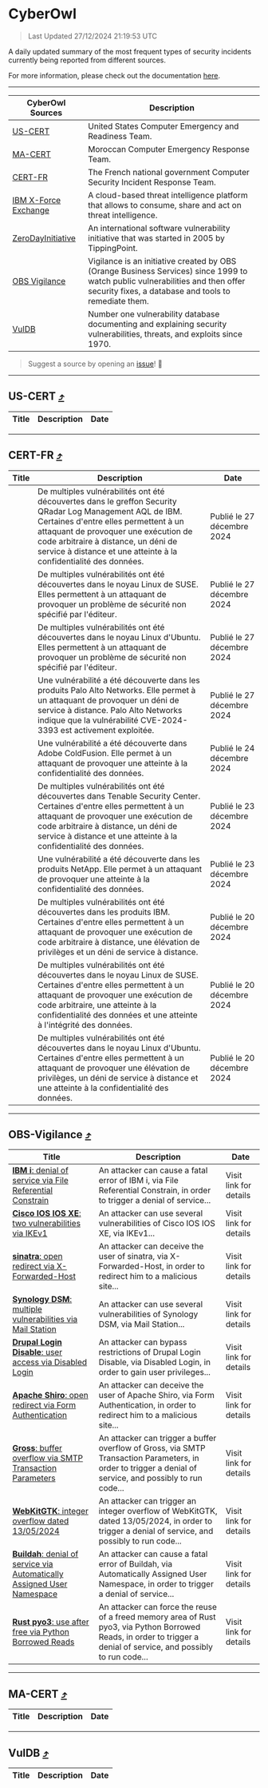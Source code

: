
 <div id='top'></div>

# CyberOwl

 > Last Updated 27/12/2024 21:19:53 UTC
 
 A daily updated summary of the most frequent types of security incidents currently being reported from different sources.
 
 For more information, please check out the documentation [here](./docs/README.md).
 
 ---
 |CyberOwl Sources|Description|
 |---|---|
 |[US-CERT](#us-cert-arrow_heading_up)|United States Computer Emergency and Readiness Team.|
 |[MA-CERT](#ma-cert-arrow_heading_up)|Moroccan Computer Emergency Response Team.|
 |[CERT-FR](#cert-fr-arrow_heading_up)|The French national government Computer Security Incident Response Team.|
 |[IBM X-Force Exchange](#ibmcloud-arrow_heading_up)|A cloud-based threat intelligence platform that allows to consume, share and act on threat intelligence.|
 |[ZeroDayInitiative](#zerodayinitiative-arrow_heading_up)|An international software vulnerability initiative that was started in 2005 by TippingPoint.|
 |[OBS Vigilance](#obs-vigilance-arrow_heading_up)|Vigilance is an initiative created by OBS (Orange Business Services) since 1999 to watch public vulnerabilities and then offer security fixes, a database and tools to remediate them.|
 |[VulDB](#vuldb-arrow_heading_up)|Number one vulnerability database documenting and explaining security vulnerabilities, threats, and exploits since 1970.|
 
 > Suggest a source by opening an [issue](https://github.com/karimhabush/cyberowl/issues)! :raised_hands:
 ---

## US-CERT [:arrow_heading_up:](#cyberowl)

 |Title|Description|Date|
 |---|---|---|
 
 ---

## CERT-FR [:arrow_heading_up:](#cyberowl)

 |Title|Description|Date|
 |---|---|---|
 |[](https://www.cert.ssi.gouv.fr/avis/CERTFR-2024-AVI-1110/)|De multiples vulnérabilités ont été découvertes dans le greffon Security QRadar Log Management AQL de IBM. Certaines d'entre elles permettent à un attaquant de provoquer une exécution de code arbitraire à distance, un déni de service à distance et une atteinte à la confidentialité des données.|Publié le 27 décembre 2024|
 |[](https://www.cert.ssi.gouv.fr/avis/CERTFR-2024-AVI-1109/)|De multiples vulnérabilités ont été découvertes dans le noyau Linux de SUSE. Elles permettent à un attaquant de provoquer un problème de sécurité non spécifié par l'éditeur.|Publié le 27 décembre 2024|
 |[](https://www.cert.ssi.gouv.fr/avis/CERTFR-2024-AVI-1108/)|De multiples vulnérabilités ont été découvertes dans le noyau Linux d'Ubuntu. Elles permettent à un attaquant de provoquer un problème de sécurité non spécifié par l'éditeur.|Publié le 27 décembre 2024|
 |[](https://www.cert.ssi.gouv.fr/avis/CERTFR-2024-AVI-1107/)|Une vulnérabilité a été découverte dans les produits Palo Alto Networks. Elle permet à un attaquant de provoquer un déni de service à distance. Palo Alto Networks indique que la vulnérabilité CVE-2024-3393 est activement exploitée.|Publié le 27 décembre 2024|
 |[](https://www.cert.ssi.gouv.fr/avis/CERTFR-2024-AVI-1106/)|Une vulnérabilité a été découverte dans Adobe ColdFusion. Elle permet à un attaquant de provoquer une atteinte à la confidentialité des données.|Publié le 24 décembre 2024|
 |[](https://www.cert.ssi.gouv.fr/avis/CERTFR-2024-AVI-1105/)|De multiples vulnérabilités ont été découvertes dans Tenable Security Center. Certaines d'entre elles permettent à un attaquant de provoquer une exécution de code arbitraire à distance, un déni de service à distance et une atteinte à la confidentialité des données.|Publié le 23 décembre 2024|
 |[](https://www.cert.ssi.gouv.fr/avis/CERTFR-2024-AVI-1104/)|Une vulnérabilité a été découverte dans les produits NetApp. Elle permet à un attaquant de provoquer une atteinte à la confidentialité des données.|Publié le 23 décembre 2024|
 |[](https://www.cert.ssi.gouv.fr/avis/CERTFR-2024-AVI-1103/)|De multiples vulnérabilités ont été découvertes dans les produits IBM. Certaines d'entre elles permettent à un attaquant de provoquer une exécution de code arbitraire à distance, une élévation de privilèges et un déni de service à distance.|Publié le 20 décembre 2024|
 |[](https://www.cert.ssi.gouv.fr/avis/CERTFR-2024-AVI-1102/)|De multiples vulnérabilités ont été découvertes dans le noyau Linux de SUSE. Certaines d'entre elles permettent à un attaquant de provoquer une exécution de code arbitraire, une atteinte à la confidentialité des données et une atteinte à l'intégrité des données.|Publié le 20 décembre 2024|
 |[](https://www.cert.ssi.gouv.fr/avis/CERTFR-2024-AVI-1101/)|De multiples vulnérabilités ont été découvertes dans le noyau Linux d'Ubuntu. Certaines d'entre elles permettent à un attaquant de provoquer une élévation de privilèges, un déni de service à distance et une atteinte à la confidentialité des données.|Publié le 20 décembre 2024|
 
 ---

## OBS-Vigilance [:arrow_heading_up:](#cyberowl)

 |Title|Description|Date|
 |---|---|---|
 |[<a href="https://vigilance.fr/vulnerability/IBM-i-denial-of-service-via-File-Referential-Constrain-45896" class="noirorange"><b>IBM i</b>: denial of service via File Referential Constrain</a>](https://vigilance.fr/vulnerability/IBM-i-denial-of-service-via-File-Referential-Constrain-45896)|An attacker can cause a fatal error of IBM i, via File Referential Constrain, in order to trigger a denial of service...|Visit link for details|
 |[<a href="https://vigilance.fr/vulnerability/Cisco-IOS-IOS-XE-two-vulnerabilities-via-IKEv1-43890" class="noirorange"><b>Cisco IOS  IOS XE</b>: two vulnerabilities via IKEv1</a>](https://vigilance.fr/vulnerability/Cisco-IOS-IOS-XE-two-vulnerabilities-via-IKEv1-43890)|An attacker can use several vulnerabilities of Cisco IOS  IOS XE, via IKEv1...|Visit link for details|
 |[<a href="https://vigilance.fr/vulnerability/sinatra-open-redirect-via-X-Forwarded-Host-45891" class="noirorange"><b>sinatra</b>: open redirect via X-Forwarded-Host</a>](https://vigilance.fr/vulnerability/sinatra-open-redirect-via-X-Forwarded-Host-45891)|An attacker can deceive the user of sinatra, via X-Forwarded-Host, in order to redirect him to a malicious site...|Visit link for details|
 |[<a href="https://vigilance.fr/vulnerability/Synology-DSM-multiple-vulnerabilities-via-Mail-Station-41589" class="noirorange"><b>Synology DSM</b>: multiple vulnerabilities via Mail Station</a>](https://vigilance.fr/vulnerability/Synology-DSM-multiple-vulnerabilities-via-Mail-Station-41589)|An attacker can use several vulnerabilities of Synology DSM, via Mail Station...|Visit link for details|
 |[<a href="https://vigilance.fr/vulnerability/Drupal-Login-Disable-user-access-via-Disabled-Login-45878" class="noirorange"><b>Drupal Login Disable</b>: user access via Disabled Login</a>](https://vigilance.fr/vulnerability/Drupal-Login-Disable-user-access-via-Disabled-Login-45878)|An attacker can bypass restrictions of Drupal Login Disable, via Disabled Login, in order to gain user privileges...|Visit link for details|
 |[<a href="https://vigilance.fr/vulnerability/Apache-Shiro-open-redirect-via-Form-Authentication-45859" class="noirorange"><b>Apache Shiro</b>: open redirect via Form Authentication</a>](https://vigilance.fr/vulnerability/Apache-Shiro-open-redirect-via-Form-Authentication-45859)|An attacker can deceive the user of Apache Shiro, via Form Authentication, in order to redirect him to a malicious site...|Visit link for details|
 |[<a href="https://vigilance.fr/vulnerability/Gross-buffer-overflow-via-SMTP-Transaction-Parameters-43863" class="noirorange"><b>Gross</b>: buffer overflow via SMTP Transaction Parameters</a>](https://vigilance.fr/vulnerability/Gross-buffer-overflow-via-SMTP-Transaction-Parameters-43863)|An attacker can trigger a buffer overflow of Gross, via SMTP Transaction Parameters, in order to trigger a denial of service, and possibly to run code...|Visit link for details|
 |[<a href="https://vigilance.fr/vulnerability/WebKitGTK-integer-overflow-dated-13-05-2024-45475" class="noirorange"><b>WebKitGTK</b>: integer overflow dated 13/05/2024</a>](https://vigilance.fr/vulnerability/WebKitGTK-integer-overflow-dated-13-05-2024-45475)|An attacker can trigger an integer overflow of WebKitGTK, dated 13/05/2024, in order to trigger a denial of service, and possibly to run code...|Visit link for details|
 |[<a href="https://vigilance.fr/vulnerability/Buildah-denial-of-service-via-Automatically-Assigned-User-Namespace-45472" class="noirorange"><b>Buildah</b>: denial of service via Automatically Assigned User Namespace</a>](https://vigilance.fr/vulnerability/Buildah-denial-of-service-via-Automatically-Assigned-User-Namespace-45472)|An attacker can cause a fatal error of Buildah, via Automatically Assigned User Namespace, in order to trigger a denial of service...|Visit link for details|
 |[<a href="https://vigilance.fr/vulnerability/Rust-pyo3-use-after-free-via-Python-Borrowed-Reads-45471" class="noirorange"><b>Rust pyo3</b>: use after free via Python Borrowed Reads</a>](https://vigilance.fr/vulnerability/Rust-pyo3-use-after-free-via-Python-Borrowed-Reads-45471)|An attacker can force the reuse of a freed memory area of Rust pyo3, via Python Borrowed Reads, in order to trigger a denial of service, and possibly to run code...|Visit link for details|
 
 ---

## MA-CERT [:arrow_heading_up:](#cyberowl)

 |Title|Description|Date|
 |---|---|---|
 
 ---

## VulDB [:arrow_heading_up:](#cyberowl)

 |Title|Description|Date|
 |---|---|---|
 
